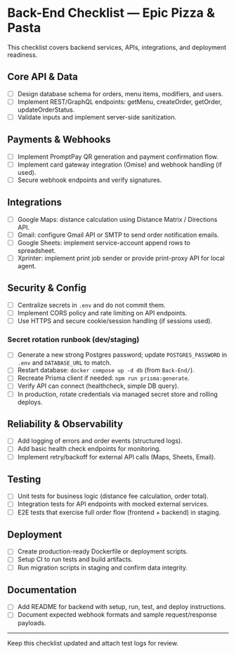 # Back-End Checklist — Epic Pizza & Pasta

This checklist covers backend services, APIs, integrations, and deployment readiness.

## Core API & Data
- [ ] Design database schema for orders, menu items, modifiers, and users.
- [ ] Implement REST/GraphQL endpoints: getMenu, createOrder, getOrder, updateOrderStatus.
- [ ] Validate inputs and implement server-side sanitization.

## Payments & Webhooks
- [ ] Implement PromptPay QR generation and payment confirmation flow.
- [ ] Implement card gateway integration (Omise) and webhook handling (if used).
- [ ] Secure webhook endpoints and verify signatures.

## Integrations
- [ ] Google Maps: distance calculation using Distance Matrix / Directions API.
- [ ] Gmail: configure Gmail API or SMTP to send order notification emails.
- [ ] Google Sheets: implement service-account append rows to spreadsheet.
- [ ] Xprinter: implement print job sender or provide print-proxy API for local agent.

## Security & Config
- [ ] Centralize secrets in `.env` and do not commit them.
- [ ] Implement CORS policy and rate limiting on API endpoints.
- [ ] Use HTTPS and secure cookie/session handling (if sessions used).

### Secret rotation runbook (dev/staging)
- [ ] Generate a new strong Postgres password; update `POSTGRES_PASSWORD` in `.env` and `DATABASE_URL` to match.
- [ ] Restart database: `docker compose up -d db` (from `Back-End/`).
- [ ] Recreate Prisma client if needed: `npm run prisma:generate`.
- [ ] Verify API can connect (healthcheck, simple DB query).
- [ ] In production, rotate credentials via managed secret store and rolling deploys.

## Reliability & Observability
- [ ] Add logging of errors and order events (structured logs).
- [ ] Add basic health check endpoints for monitoring.
- [ ] Implement retry/backoff for external API calls (Maps, Sheets, Email).

## Testing
- [ ] Unit tests for business logic (distance fee calculation, order total).
- [ ] Integration tests for API endpoints with mocked external services.
- [ ] E2E tests that exercise full order flow (frontend + backend) in staging.

## Deployment
- [ ] Create production-ready Dockerfile or deployment scripts.
- [ ] Setup CI to run tests and build artifacts.
- [ ] Run migration scripts in staging and confirm data integrity.

## Documentation
- [ ] Add README for backend with setup, run, test, and deploy instructions.
- [ ] Document expected webhook formats and sample request/response payloads.

---

Keep this checklist updated and attach test logs for review.
